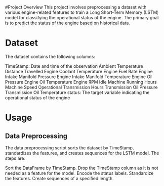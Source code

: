 #Project Overview
This project involves preprocessing a dataset with various engine-related features to train a Long Short-Term Memory (LSTM) model for classifying the operational status of the engine. The primary goal is to predict the status of the engine based on historical data.

# Dataset
The dataset contains the following columns:

TimeStamp: Date and time of the observation
Ambient Temperature
Distance Travelled
Engine Coolant Temperature
Engine Fuel Rate
Engine Intake Manifold Pressure
Engine Intake Manifold Temperature
Engine Oil Pressure
Engine Oil Temperature
Engine RPM
Idle
Machine Running Hours
Machine Speed
Operational
Transmission Hours
Transmission Oil Pressure
Transmission Oil Temperature
status: The target variable indicating the operational status of the engine

# Usage
## Data Preprocessing
The data preprocessing script sorts the dataset by TimeStamp, standardizes the features, and creates sequences for the LSTM model. The steps are:

Sort the DataFrame by TimeStamp.
Drop the TimeStamp column as it is not needed as a feature for the model.
Encode the status labels.
Standardize the features.
Create sequences of a specified length.

